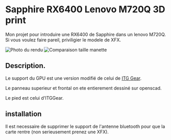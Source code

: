 
# Sapphire RX6400 Lenovo M720Q 3D print

Mon projet pour introduire une RX6400 de Sapphire dans un lenovo M720Q. Si vous voulez faire pareil, priviligier le modele de XFX. 

![Photo du rendu](img/01.jpg)
![Comparaison taille manette](img/01.jpg)

## Description. 

Le support du GPU est une version modifié de celui de [ITG Gear](https://www.printables.com/model/1053116-lenovo-m920qm720q-xfx-rx-6400-ventilation-3d-case).

Le panneau superieur et frontal on ete entierement dessiné sur openscad. 

Le pied est celui d'ITGGear.

## installation

Il est necessaire de supprimer le support de l'antenne bluetooth pour que la carte rentre (non serieusement prenez une XFX).
